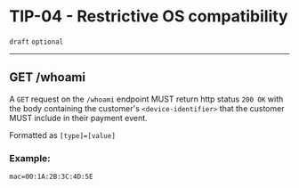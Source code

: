 # TIP-04 - Restrictive OS compatibility
`draft` `optional`

---

## GET /whoami
A `GET` request on the `/whoami` endpoint MUST return http status `200 OK` with the body containing the customer's `<device-identifier>` that the customer MUST include in their payment event.

Formatted as `[type]=[value]`

### Example:

```
mac=00:1A:2B:3C:4D:5E
```
